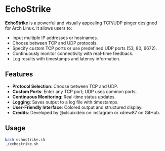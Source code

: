 # EchoStrike

**EchoStrike** is a powerful and visually appealing TCP/UDP pinger designed for Arch Linux. It allows users to:

- Input multiple IP addresses or hostnames.
- Choose between TCP and UDP protocols.
- Specify custom TCP ports or use predefined UDP ports (53, 80, 6672).
- Continuously monitor connectivity with real-time feedback.
- Log results with timestamps and latency information.

## Features

- **Protocol Selection**: Choose between TCP and UDP.
- **Custom Ports**: Enter any TCP port; UDP uses common ports.
- **Continuous Monitoring**: Real-time status updates.
- **Logging**: Saves output to a log file with timestamps.
- **User-Friendly Interface**: Colored output and structured display.
- **Credits**: Developed by @xlsuixideix on instagram or xdrew87 on GitHub.

## Usage

```bash
bash echostrike.sh
./echostrike.sh
